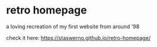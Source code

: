 # retro homepage

a loving recreation of my first website from around '98

check it here: https://staswerno.github.io/retro-homepage/
